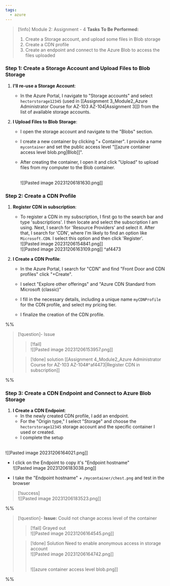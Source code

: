 ```yaml
---
tags:
  - azure
---
```

> [!info] Module 2: Assignment - 4
> **Tasks To Be Performed:** 
> 1. Create a Storage account, and upload some files in Blob storage 
> 2. Create a CDN profile 
> 3. Create an endpoint and connect to the Azure Blob to access the files uploaded

### Step 1: Create a Storage Account and Upload Files to Blob Storage

1. **I'll re-use a Storage Account**:
    - In the Azure Portal, I navigate to "Storage accounts" and select  `hectorstorage12345` (used in [[Assignment 3_Module2_Azure Administrator Course for AZ-103 AZ-104|Assignment 3]]) from the list of available storage accounts.

2. **I Upload Files to Blob Storage**:
    
    - I open the storage account and navigate to the "Blobs" section.
    - I create a new container by clicking "+ Container". I provide a name `mycontainer` and set the public access level "[[azure container access level blob.png|Blob]]".
    - After creating the container, I open it and click "Upload" to upload files from my computer to the Blob container.
    
      <br>![[Pasted image 20231206181630.png]]



### Step 2: Create a CDN Profile

1. **Register CDN in subscription**:
   - To register a CDN in my subscription, I first go to the search bar and type 'subscriptions'. I then locate and select the subscription I am using. Next, I search for 'Resource Providers' and select it. After that, I search for 'CDN', where I'm likely to find an option like `Microsoft.CDN`. I select this option and then click 'Register'.
     <br>![[Pasted image 20231206154841.png]]
     <br>![[Pasted image 20231206163109.png]]
 ^af4473


2. **I Create a CDN Profile**:
    - In the Azure Portal, I search for "CDN" and find "Front Door and CDN profiles" click "+Create".
    - I select "Explore other offerings" and "Azure CDN Standard from Microsoft (classic)" 
      
    - I fill in the necessary details, including a unique name `myCDNProfile` for the CDN profile, and select my pricing tier.
    - I finalize the creation of the CDN profile.

%%
> [!question]- Issue
> > [!fail]
> > <br>![[Pasted image 20231206153957.png]]
> 
> > [!done] solution
> > [[Assignment 4_Module2_Azure Administrator Course for AZ-103 AZ-104#^af4473|Register CDN in subscription]]
> 

%%

### Step 3: Create a CDN Endpoint and Connect to Azure Blob Storage

1. **I Create a CDN Endpoint**:
    - In the newly created CDN profile, I add an endpoint.
    - For the "Origin type," I select "Storage" and choose the `hectorstorage12345` storage account and the specific container I used or created.
    - I complete the setup

<br>![[Pasted image 20231206164021.png]]

-  I click on the Endpoint to copy it's "Endpoint hostname"
<br>![[Pasted image 20231206183038.png]]

- I take the "Endpoint hostname" + `/mycontainer/chest.png` and test in the browser

> [!success]
>   <br>![[Pasted image 20231206183523.png]]



%%
> [!question]- **Issue:** Could not change access level of the container
> 
> > [!fail]
> > Grayed out
> > <br>![[Pasted image 20231206164545.png]]
> 
> > [!done] Solution
> > Need to enable anonymous access in storage account
> > <br>![[Pasted image 20231206164742.png]]
> > 
> > <br>![[azure container access level blob.png]]
> > 
> 
> 

%%